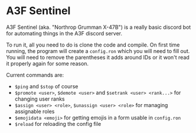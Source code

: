 # A3F Sentinel

A3F Sentinel (aka. "Northrop Grumman X-47B") is a really basic
discord bot for automating things in the A3F discord server.

To run it, all you need to do is clone the code and compile.
On first time running, the program will create a `config.ron`
which you will need to fill out. You will need to remove the
parentheses it adds around IDs or it won't read it properly
again for some reason.

Current commands are:
- `$ping` and `$stop` of course
- `$promote <user>`, `$demote <user>` and `$setrank <user> <rank...>` for changing user ranks
- `$assign <user> <role>`, `$unassign <user> <role>` for managing assignable roles
- `$emojidata <emoji>` for getting emojis in a form usable in `config.ron`
- `$reload` for reloading the config file
